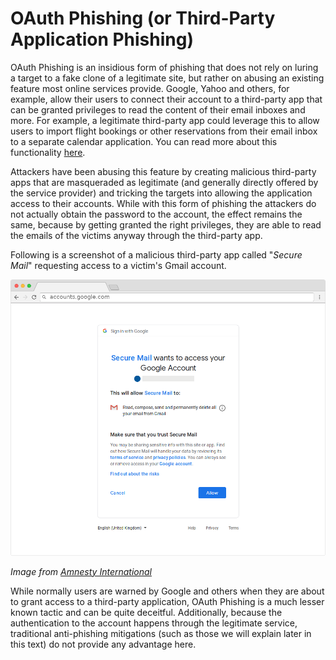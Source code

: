 # OAuth Phishing (or Third-Party Application Phishing)

OAuth Phishing is an insidious form of phishing that does not rely on luring a target to a fake clone of a legitimate site, but rather on abusing an existing feature most online services provide. Google, Yahoo and others, for example, allow their users to connect their account to a third-party app that can be granted privileges to read the content of their email inboxes and more. For example, a legitimate third-party app could leverage this to allow users to import flight bookings or other reservations from their email inbox to a separate calendar application. You can read more about this functionality [here](https://support.google.com/accounts/answer/3466521).

Attackers have been abusing this feature by creating malicious third-party apps that are masqueraded as legitimate (and generally directly offered by the service provider) and tricking the targets into allowing the application access to their accounts. While with this form of phishing the attackers do not actually obtain the password to the account, the effect remains the same, because by getting granted the right privileges, they are able to read the emails of the victims anyway through the third-party app.

Following is a screenshot of a malicious third-party app called "*Secure Mail*" requesting access to a victim's Gmail account.

![](img/gmail-oauth.png)

*Image from [Amnesty International](https://www.amnesty.org/en/latest/research/2019/03/phishing-attacks-using-third-party-applications-against-egyptian-civil-society-organizations/)*

While normally users are warned by Google and others when they are about to grant access to a third-party application, OAuth Phishing is a much lesser known tactic and can be quite deceitful. Additionally, because the authentication to the account happens through the legitimate service, traditional anti-phishing mitigations (such as those we will explain later in this text) do not provide any advantage here.
